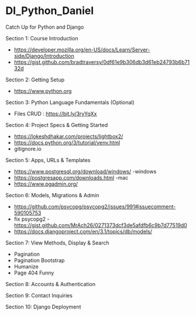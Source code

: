 # DI_Python_Daniel

Catch Up for Python and Django

Section 1: Course Introduction
- https://developer.mozilla.org/en-US/docs/Learn/Server-side/Django/Introduction
- https://gist.github.com/bradtraversy/0df61e9b306db3d61eb24793b6b7132d

Section 2: Getting Setup
- https://www.python.org

Section 3: Python Language Fundamentals (Optional)
- Files CRUD : https://bit.ly/3ryYqXx

Section 4: Project Specs & Getting Started
- https://lokeshdhakar.com/projects/lightbox2/
- https://docs.python.org/3/tutorial/venv.html
- gitignore.io

Section 5: Apps, URLs & Templates
- https://www.postgresql.org/download/windows/ -windows
- https://postgresapp.com/downloads.html -mac
- https://www.pgadmin.org/

Section 6: Models, Migrations & Admin
- https://github.com/psycopg/psycopg2/issues/991#issuecomment-590105753
- fix psycopg2 - https://gist.github.com/MrAch26/0271373dcf3de5afdfb6c9b7d77519d0
- https://docs.djangoproject.com/en/3.1/topics/db/models/


Section 7: View Methods, Display & Search
- Pagination
- Pagination Bootstrap
- Humanize
- Page 404 Funny


Section 8: Accounts & Authentication

Section 9: Contact Inquiries

Section 10: Django Deployment
